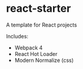 # react-starter

A template for React projects

Includes:
* Webpack 4
* React Hot Loader
* Modern Normalize (css)
